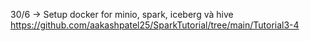 30/6 -> Setup docker for minio, spark, iceberg và hive
https://github.com/aakashpatel25/SparkTutorial/tree/main/Tutorial3-4